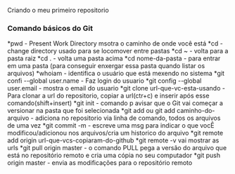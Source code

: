 Criando o meu primeiro repositorio

### Comando básicos do Git

*pwd - Present Work Directory msotra o caminho de onde você está
*cd - change directory usado para se locomover entre pastas
*cd ~ - volta para a pasta raiz
*cd . - volta uma pasta acima
*cd nome-da-pasta - para entrar em uma pasta (para conseguir enxergar essa pasta quando listar os arquivos)
*whoiam - identifica o usuário que está mexendo no sistema
*git confi --global user.name - Faz login do usuario
*git config --global user.email - mostra o email do usuario
*git clone url-que-vc-esta-usando  - Para clonar a url do repositorio, copiar a url(ctr+c) e inserir após esse comando(shift+insert)
*git init - comando p avisar que o Git vai começar a versionar na pasta que foi selecionada
*git add ou git add caminho-do-arquivo - adiciona no repositorio via linha de comando, todos os arquivos de uma vez
*git commit -m - escreve uma msg para indicar o que vocÊ modificou/adicionou nos arquivos/cria um historico do arquivo
*git remote add origin url-que-vcs-copiaram-do-github
*git remote -v vai mostrar as urls
*git pull origin master - o comando PULL pega a versão do arquivo que está no repositório remoto e cria uma cópia no seu computador
*git push origin master - envia as modificações para o repositório remoto 